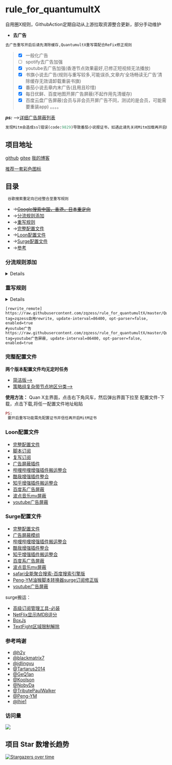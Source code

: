 # rule_for_quantumultX
自用圈X规则，GithubAction定期自动从上游拉取资源整合更新，部分手动维护
* **去广告**
```ruby
去广告重写开启后请先清除缓存,QuantumultX重写需配合ReFix修正规则
```
 > - [x] 一般化广告
 > - [ ] spotify去广告加强
 > - [x] youtube去广告加强(香港节点效果最好,已修正短视频无法播放)
 > - [x] 书旗小说去广告(规则与重写较多,可能误杀,文章内‘全场畅读无广告’清除缓存无效请卸载重装书旗)
 > - [x] 番茄小说去章内末广告(且用且珍惜)
 > - [x] 每日优鲜、百度地图开屏广告屏蔽(不起作用先清缓存)
 > - [x] 百度云盘广告屏蔽(会员与非会员开屏广告不同，测试的是会员，可能需要重装app)
。。。。

***ps:***
-->[详细广告屏蔽列表](https://github.com/zqzess/rule_for_quantumultX/blob/master/AdBlockList.md)
 
 ```ruby
发现Mitm会造成ssl错误(code:9829)导致番茄小说报证书，如遇此请先关闭Mitm加载再开启Mitm!
```
## 项目地址
[github](https://github.com/zqzess/rule_for_quantumultX)
[gitee](https://gitee.com/zqzess/rule_for_quantumult-x)
[我的博客](https://www.whitemoon.top)

[推荐一套彩色图标](https://github.com/Semporia/Hand-Painted-icon)
## 目录
```ruby
 谷歌搜索重定向已经整合至重写规则
```
- ->~~[Google搜索中国，香港，日本重定向](./谷歌搜索重定向.md)~~
- ->[分流规则添加](#分流规则添加)
- ->[重写规则](#重写规则)
- ->[完整配置文件](#完整配置文件)
- ->[Loon配置文件](#Loon配置文件)
- ->[Surge配置文件](#Surge配置文件)
- ->[参考](#参考)
### 分流规则添加
<details>

```
[policy]

url-latency-benchmark=♻️ 自动选择, server-tag-regex=(?=.*)^((?!(专线|手游|游戏|(?i)IPLC|IEPL|game)).)*$, img-url=https://raw.githubusercontent.com/Koolson/Qure/master/IconSet/Auto.png
static=🚀 手动切换, resource-tag-regex=.*, img-url=https://raw.githubusercontent.com/Koolson/Qure/master/IconSet/Static.png
round-robin=🔮 负载均衡, server-tag-regex=.*, img-url=https://raw.githubusercontent.com/Koolson/Qure/master/IconSet/Round_Robin.png

#节点地区分类
static=🇭🇰 香港节点, server-tag-regex=(?=.*(香港|HK|(?i)Hong))^((?!(专线|手游|游戏|(?i)IPLC|IEPL|game)).)*$, img-url=https://raw.githubusercontent.com/Koolson/Qure/master/IconSet/Hong_Kong.png
static=🇯🇵 日本节点, server-tag-regex=(?=.*(日本|JP|(?i)Japan))^((?!(专线|手游|游戏|(?i)IPLC|IEPL|game)).)*$, img-url=https://raw.githubusercontent.com/Koolson/Qure/master/IconSet/Japan.png
static=🇺🇲 美国节点, server-tag-regex=(?=.*(美国|美國|洛杉矶|西雅图|费利蒙|US|(?i)States|American))^((?!(专线|手游|游戏|(?i)IPLC|IEPL|game)).)*$, img-url=https://raw.githubusercontent.com/Koolson/Qure/master/IconSet/United_States.png
static=🇨🇳 台湾节点, server-tag-regex=(?=.*(台湾|台灣|TW|(?i)Taiwan))^((?!(专线|手游|游戏|(?i)IPLC|IEPL|game)).)*$, img-url=https://raw.githubusercontent.com/Koolson/Qure/master/IconSet/TW.png
static=🇰🇷 韩国节点, server-tag-regex=(?=.*(韩国|韓國|南朝鲜|KR|(?i)Korean))^((?!(专线|手游|游戏|(?i)IPLC|IEPL|game)).)*$, img-url=https://raw.githubusercontent.com/Koolson/Qure/master/IconSet/Korea.png
static=🇷🇺 俄罗斯节点, server-tag-regex=(?=.*(俄罗斯|俄羅斯|RU|(?i)Russia))^((?!(专线|手游|游戏|(?i)IPLC|IEPL|game)).)*$, img-url=https://cdn.jsdelivr.net/gh/Koolson/Qure@master/IconSet/Russia.png
static=🇸🇬 新加坡节点, server-tag-regex=(?=.*(新加坡|狮城|SG|(?i)Singapore))^((?!(专线|手游|游戏|(?i)IPLC|IEPL|game)).)*$, img-url=https://cdn.jsdelivr.net/gh/Koolson/Qure@master/IconSet/Singapore.png

# 其中 CMedia 策略组为中国媒体，GMedia 为国际媒体，Outside 为境外链接，Mainland 为大陆链接，Others 为最终规则
static=AdBlock, reject, direct, img-url=https://raw.githubusercontent.com/GeQ1an/Rules/master/QuantumultX/IconSet/AdBlock.png
static=Apple, direct, Outside, 🚀 节点选择,img-url=https://raw.githubusercontent.com/GeQ1an/Rules/master/QuantumultX/IconSet/Apple.png
static=AppleIOSUpdate, reject, direct,img-url=https://raw.githubusercontent.com/GeQ1an/Rules/master/QuantumultX/IconSet/Apple.png
static=Microsoft, direct, Outside, 🚀 节点选择,img-url=https://raw.githubusercontent.com/GeQ1an/Rules/master/QuantumultX/IconSet/Microsoft.png
static=Netflix, Outside, direct, 🚀 节点选择,img-url=https://raw.githubusercontent.com/GeQ1an/Rules/master/QuantumultX/IconSet/Netflix.png
static=YouTube, Outside, direct, 🚀 节点选择,img-url=https://raw.githubusercontent.com/GeQ1an/Rules/master/QuantumultX/IconSet/YouTube.png
static=GMedia, Outside, direct, 🚀 节点选择,img-url=https://raw.githubusercontent.com/GeQ1an/Rules/master/QuantumultX/IconSet/GMedia.png
static=CMedia, direct, proxy, img-url=https://raw.githubusercontent.com/GeQ1an/Rules/master/QuantumultX/IconSet/CMedia.png
static=Speedtest, Outside, direct, 🚀 节点选择,img-url=https://raw.githubusercontent.com/GeQ1an/Rules/master/QuantumultX/IconSet/Speedtest.png
static=Outside, proxy, direct, ♻️ 自动选择,🔮 负载均衡,🚀 手动切换,🇭🇰 香港节点,🇯🇵 日本节点,🇨🇳 台湾节点,🇺🇲 美国节点,🇰🇷 韩国节点,🇷🇺 俄罗斯节点,🇸🇬 新加坡节点,img-url=https://raw.githubusercontent.com/GeQ1an/Rules/master/QuantumultX/IconSet/Outside.png
static=Mainland, direct, proxy, img-url=https://raw.githubusercontent.com/GeQ1an/Rules/master/QuantumultX/IconSet/Mainland.png
static=Others, Outside, direct, ♻️ 自动选择,🔮 负载均衡,🚀 手动切换,🇭🇰 香港节点,🇯🇵 日本节点,🇨🇳 台湾节点,🇺🇲 美国节点,🇰🇷 韩国节点,🇷🇺 俄罗斯节点,🇸🇬 新加坡节点,🚀 节点选择,img-url=https://raw.githubusercontent.com/GeQ1an/Rules/master/QuantumultX/IconSet/Others.png
```
```
[filter_remote]
#规则分流修复
https://raw.githubusercontent.com/zqzess/rule_for_quantumultX/master/QuantumultX/rules/ReFix.list, tag=ReFix规则修正, update-interval=86400, opt-parser=false, enabled=true
#自定义
https://raw.githubusercontent.com/zqzess/rule_for_quantumultX/master/QuantumultX/rules/AdBlock.list, force-policy=AdBlock,tag=AdBlock , enabled=true
#苹果服务
https://raw.githubusercontent.com/zqzess/rule_for_quantumultX/master/QuantumultX/rules/Apple.list, force-policy=Apple,tag=Apple , enabled=true
#苹果ios更新屏蔽
https://raw.githubusercontent.com/zqzess/rule_for_quantumultX/master/QuantumultX/rules/AppleIOSUpdate.list, force-policy=AppleIOSUpdate,tag=AppleIOSUpdate,enabled=true
#微软
https://raw.githubusercontent.com/zqzess/rule_for_quantumultX/master/QuantumultX/rules/Microsoft.list, force-policy=Microsoft,tag=Microsoft , enabled=true
#奈飞
https://raw.githubusercontent.com/zqzess/rule_for_quantumultX/master/QuantumultX/rules/Netflix.list, force-policy=Netflix,tag=Netflix , enabled=true
#油管
https://raw.githubusercontent.com/zqzess/rule_for_quantumultX/master/QuantumultX/rules/YouTube.list, force-policy=YouTube,tag=YouTube , enabled=true
#spotify
https://raw.githubusercontent.com/DivineEngine/Profiles/master/Quantumult/Filter/StreamingMedia/Music/Spotify.list, tag=Spotify, force-policy=Spotify, update-interval=86400, opt-parser=false, enabled=true
#国际媒体
https://raw.githubusercontent.com/zqzess/rule_for_quantumultX/master/QuantumultX/rules/GMedia.list, force-policy=GMedia,tag=GMedia , enabled=true
#国内媒体
https://raw.githubusercontent.com/zqzess/rule_for_quantumultX/master/QuantumultX/rules/CMedia.list, force-policy=CMedia,tag=CMedia , enabled=true
#speedtest测速
https://raw.githubusercontent.com/GeQ1an/Rules/master/QuantumultX/Filter/Speedtest.list, force-policy=Speedtest,tag=Speedtest , enabled=true
#国外网站
https://raw.githubusercontent.com/zqzess/rule_for_quantumultX/master/QuantumultX/rules/Outside.list, force-policy=Outside,tag=Outside , enabled=true
#大陆
https://raw.githubusercontent.com/zqzess/rule_for_quantumultX/master/QuantumultX/rules/Mainland.list, force-policy=Mainland,tag=Mainland , enabled=true
```
```
[filter_local]
host-suffix, local, direct
ip-cidr, 10.0.0.0/8, direct
ip-cidr, 17.0.0.0/8, direct
ip-cidr, 100.64.0.0/10, direct
ip-cidr, 127.0.0.0/8, direct
ip-cidr, 172.16.0.0/12, direct
ip-cidr, 192.168.0.0/16, direct
geoip, cn, Mainland
final, Others
```
</details>

### 重写规则

<details>

自用的重写规则

</br>**功能**:
- 有兔(米兔)阅读羞耻的开屏广告图片
- Google搜索中国，香港，日本重定向
- YouTuBe跳广告
- 书旗小说去广告(规则与重写较多,可能误杀)
- 番茄小说去章末广告(且用且珍惜)
- 每日优鲜、百度地图开屏广告屏蔽(不起作用先清缓存)
- 部分规则通用，经测试，今日头条小说与米读小说章内广告也能屏蔽
- 百度云盘广告屏蔽(会员与非会员广告开屏不同，测试的是会员，可能需要重装app)
。。。。。

***ps:***
-->[详细广告屏蔽列表](https://github.com/zqzess/rule_for_quantumultX/blob/master/AdBlockList.md)

**搬运**:
 - 抖音去广告 (By Choler)
 - 去微信公众号广告 (By Choler)
 - 酷我音乐SVIP (By yxiaocai)
 - 爱美剧Vip (by huihui）(官网：app.meiju2018.com)
 - 京东淘宝比价 (by yichahucha)
 - 香蕉视频VIP (by NobyDa)
 - 91短视频 (by NobyDa)
 - PicsArt美易 pro (by NobyDa)
 - 哔哩哔哩番剧开启1080P+ （by NobyDa）

</details>

```
[rewrite_remote]
https://raw.githubusercontent.com/zqzess/rule_for_quantumultX/master/QuantumultX/rewrite/MyRewrite.conf, tag=zqzess自用rewrite, update-interval=86400, opt-parser=false, enabled=true
#youtube广告
https://raw.githubusercontent.com/zqzess/rule_for_quantumultX/master/QuantumultX/rewrite/youtube.qxrewrite, tag=youtube广告屏蔽, update-interval=86400, opt-parser=false, enabled=true
```
### 完整配置文件
**两个版本配置文件均无定时任务**
- [简洁版-->](https://raw.githubusercontent.com/zqzess/rule_for_quantumultX/master/QuantumultX/zqzess_lite.conf)
- [策略组复杂带节点地区分类-->](https://raw.githubusercontent.com/zqzess/rule_for_quantumultX/master/QuantumultX/zqzess.conf)

**使用方法：**
Quan X主界面，点击右下角风车，然后弹出界面下拉至 配置文件-下载，点击下载,将任一配置文件地址粘贴

```ruby
PS:
 要开启重写功能需先配置证书并信任再开启MitM证书
```
### Loon配置文件
- [完整配置文件](https://raw.githubusercontent.com/zqzess/rule_for_quantumultX/master/Loon/zqzess_Loon.conf)
- [脚本订阅](https://raw.githubusercontent.com/zqzess/rule_for_quantumultX/master/Loon/js/js.conf)
- [复写订阅](https://raw.githubusercontent.com/zqzess/rule_for_quantumultX/master/Loon/Rewrite/zqzess_Rewrite.conf)
- [广告屏蔽插件](https://raw.githubusercontent.com/zqzess/rule_for_quantumultX/master/Loon/Plugin/AdBlock.plugin)
- [哔哩哔哩增强插件搬运整合](https://raw.githubusercontent.com/zqzess/rule_for_quantumultX/master/Loon/Plugin/bilibili.plugin)
- [酷我增强插件整合](https://raw.githubusercontent.com/zqzess/rule_for_quantumultX/master/Loon/Plugin/kuwo.plugin)
- [知乎增强插件搬运整合](https://raw.githubusercontent.com/zqzess/rule_for_quantumultX/master/Loon/Plugin/zhihu.plugin)
- [百度系广告屏蔽](https://raw.githubusercontent.com/zqzess/rule_for_quantumultX/master/Loon/Plugin/BaiduAdBlock.plugin)
- [波点音乐mv屏蔽](https://raw.githubusercontent.com/zqzess/rule_for_quantumultX/master/Loon/Plugin/bodianMusic.plugin)
- [youtube广告屏蔽](https://raw.githubusercontent.com/zqzess/rule_for_quantumultX/master/Loon/Plugin/YouTubeAd.plugin)

### Surge配置文件
- [完整配置文件](https://raw.githubusercontent.com/zqzess/rule_for_quantumultX/master/Surge/zqzess_surge.conf)
- [广告屏蔽模组](https://raw.githubusercontent.com/zqzess/rule_for_quantumultX/master/Surge/Module/AdBlock.sgmodule)
- [哔哩哔哩增强插件搬运整合](https://raw.githubusercontent.com/zqzess/rule_for_quantumultX/master/Surge/Module/bilibili.sqmodule)
- [酷我增强插件整合](https://raw.githubusercontent.com/zqzess/rule_for_quantumultX/master/Surge/Module/kuwo.sgmodule)
- [知乎增强插件搬运整合](https://raw.githubusercontent.com/zqzess/rule_for_quantumultX/master/Surge/Module/zhihu.sgmodule)
- [百度系广告屏蔽](https://raw.githubusercontent.com/zqzess/rule_for_quantumultX/master/Surge/Module/BaiduAdBlock.sgmodule)
- [波点音乐mv屏蔽](https://raw.githubusercontent.com/zqzess/rule_for_quantumultX/master/Surge/Module/bodianMusic.sgmodule)
- [safari全能聚合搜索-百度搜索引擎版](https://raw.githubusercontent.com/zqzess/rule_for_quantumultX/master/Surge/Module/Qsearch.sqmodule)
- [Peng-YM油猴脚本转换器surge订阅修正版](https://raw.githubusercontent.com/zqzess/rule_for_quantumultX/master/Surge/Module/GreasyFork.sgmodule)
- [youtube广告屏蔽](https://raw.githubusercontent.com/zqzess/rule_for_quantumultX/master/Surge/Module/YouTubeAd.sgmodule)
 
surge搬运：
- [高级订阅管理工具-必装](https://raw.githubusercontent.com/Peng-YM/Sub-Store/master/config/Surge.sgmodule)
- [NetFlix显示IMDB评分](https://kinta.ma/surge/netflix_rating.sgmodule)
- [BoxJs](https://raw.githubusercontent.com/chavyleung/scripts/master/box/rewrite/boxjs.rewrite.surge.sgmodule)
- [TextFight区域限制解除](https://raw.githubusercontent.com/NobyDa/Script/master/Surge/Module/TestFlightDownload.sgmodule)
  
### 参考鸣谢
- [@h2y](https://github.com/h2y)
- [@blackmatrix7](https://github.com/blackmatrix7/ios_rule_script)
- [@jdlingyu](https://github.com/jdlingyu/ad-wars/blob/master/hosts)
- [@Tartarus2014](https://github.com/Tartarus2014/QuantumultX-Script)
- [@GeQ1an](https://github.com/GeQ1an/Rules/tree/master)
- [@Koolson](https://github.com/Koolson/Qure)
- [@NobyDa](https://github.com/NobyDa/Script)
- [@TributePaulWalker](https://github.com/TributePaulWalker/Profiles)
- [@Peng-YM](https://github.com/Peng-YM)
- [@lhie1](https://github.com/lhie1/Rules)

### 访问量

![](http://profile-counter.glitch.me/zqzess/count.svg)

## 项目 Star 数增长趋势

[![Stargazers over time](https://starchart.cc/zqzess/rule_for_quantumultX.svg)](https://starchart.cc/zqzess/rule_for_quantumultX)
